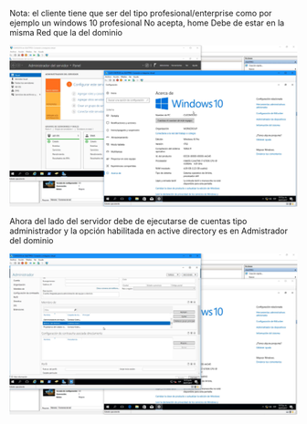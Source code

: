 
Nota: el cliente tiene que ser  del tipo profesional/enterprise como por ejemplo un windows 10 profesional
No acepta, home 
Debe de estar en la misma Red que la del dominio

![alt text](image-102.png)

Ahora del lado del servidor debe de ejecutarse de cuentas tipo administrador y la opción habilitada en active directory es en Admistrador del dominio

![alt text](image-103.png)